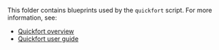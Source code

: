 This folder contains blueprints used by the `quickfort` script. For more information, see:

* [Quickfort overview](https://docs.dfhack.org/en/stable/docs/_auto/base.html#quickfort)
* [Quickfort user guide](https://docs.dfhack.org/en/stable/docs/guides/quickfort-user-guide.html)
